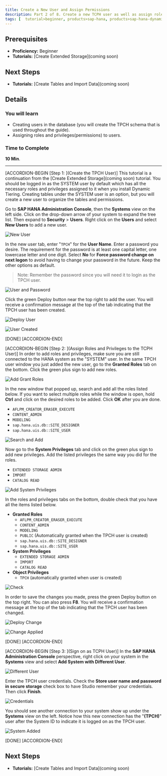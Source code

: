 ```yaml
---
title: Create a New User and Assign Permissions
description: Part 2 of 8. Create a new TCPH user as well as assign roles and privileges to the new user.
tags: [  tutorial>beginner, products>sap-hana, products>sap-hana-dynamic-tiering, products>sap-hana-studio, topic>big-data, topic>sql ]
---
```

## Prerequisites
 - **Proficiency:** Beginner
 - **Tutorials:** [Create Extended Storage](coming soon)

## Next Steps
 - **Tutorials:** [Create Tables and Import Data](coming soon)

## Details
### You will learn
 - Creating users in the database (you will create the TPCH schema that is used throughout the guide).
 - Assigning roles and privileges(permissions) to users.

### Time to Complete
**10 Min**.

---

[ACCORDION-BEGIN [Step 1: ](Create the TPCH User)]
This tutorial is a continuation from the [Create Extended Storage](coming soon) tutorial. You should be logged in as the SYSTEM user by default which has all the necessary roles and privileges assigned to it when you install Dynamic Tiering. Creating tables under the SYSTEM user is an option, but you will create a new user to organize the tables and permissions.

Go to **SAP HANA Administration Console**, then the **Systems** view on the left side. Click on the drop-down arrow of your system to expand the tree list. Then expand to **Security** > **Users**. Right click on the **Users** and select **New Users** to add a new user.

![New User](create-user/new-user.png)

In the new user tab, enter "`TPCH`" for the **User Name**. Enter a password you desire. The requirement for the password is at least one capital letter, one lowercase letter and one digit. Select **No** for **Force password change on next logon** to avoid having to change your password in the future. Keep the other options as default.

> Note: Remember the password since you will need it to login as the TPCH user.

![User and Password](create-user/user-and-password.png)

Click the green Deploy button near the top right to add the user. You will receive a confirmation message at the top of the tab indicating that the TPCH user has been created.

![Deploy User](create-user/deploy-user.png)

![User Created](create-user/user-created.png)

[DONE]
[ACCORDION-END]

[ACCORDION-BEGIN [Step 2: ](Assign Roles and Privileges to the TCPH User)]
In order to add roles and privileges, make sure you are still connected to the HANA system as the "SYSTEM" user. In the same TPCH user window you just added the new user, go to the **Granted Roles** tab on the bottom. Click the green plus sign to add new roles.

![Add Grant Roles](assign-permissions/add-grant-roles.png)

In the new window that popped up, search and add all the roles listed below. If you want to select multiple roles while the window is open, hold **Ctrl** and click on the desired roles to be added. Click **OK** after you are done.

  -	`AFLPM_CREATOR_ERASER_EXECUTE`
  -	`CONTENT_ADMIN`
  -	`MODELING`
  -	`sap.hana.uis.db::SITE_DESIGNER`
  -	`sap.hana.uis.db::SITE_USER`

![Search and Add](assign-permissions/search-and-add.png)

Now go to the **System Privileges** tab and click on the green plus sign to add new privileges. Add the listed privileges the same way you did for the roles.

  - `EXTENDED STORAGE ADMIN`
  - `IMPORT`
  - `CATALOG READ`

![Add System Privileges](assign-permissions/add-system-privileges.png)

In the roles and privileges tabs on the bottom, double check that you have all the items listed below.

  - **Granted Roles**
    -	`AFLPM_CREATOR_ERASER_EXECUTE`
    -	`CONTENT_ADMIN`
    -	`MODELING`
    -	`PUBLIC` (Automatically granted when the TPCH user is created)
    -	`sap.hana.uis.db::SITE_DESIGNER`
    -	`sap.hana.uis.db::SITE_USER`
  - **System Privileges**
    -	`EXTENDED STORAGE ADMIN`
    -	`IMPORT`
    - `CATALOG READ`
  - **Object Privileges**
    -	`TPCH` (automatically granted when user is created)

![Check](assign-permissions/check.png)

In order to save the changes you made, press the green Deploy button on the top right. You can also press **F8**. You will receive a confirmation message at the top of the tab indicating that the TPCH user has been changed.

![Deploy Change](assign-permissions/deploy-change.png)

![Change Applied](assign-permissions/change-applied.png)

[DONE]
[ACCORDION-END]

[ACCORDION-BEGIN [Step 3: ](Sign on as TCPH User)]
In the **SAP HANA Administration Console** perspective, right click on your system in the **Systems** view and select **Add System with Different User**.

![Different User](sign-on/different-user.png)

Enter the TPCH user credentials. Check the **Store user name and password in secure storage** check box to have Studio remember your credentials. Then click **Finish**.

![Credentials](sign-on/credentials.png)

You should see another connection to your system show up under the **Systems** view on the left. Notice how this new connection has the "**(TPCH)**" user after the System ID to indicate it is logged on as the TPCH user.

![System Added](sign-on/Added.png)

[DONE]
[ACCORDION-END]

## Next Steps
- **Tutorials:** [Create Tables and Import Data](coming soon)

